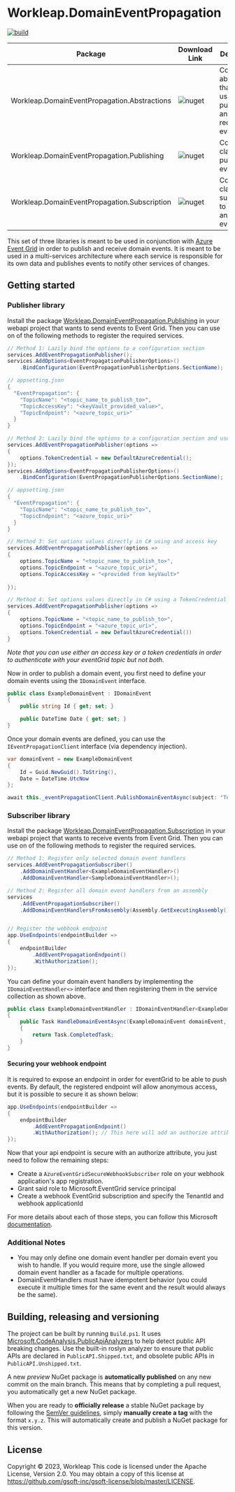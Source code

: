 # Workleap.DomainEventPropagation

[![build](https://img.shields.io/github/actions/workflow/status/gsoft-inc/workleap-domain-event-propagation/publish.yml?logo=github&branch=main)](https://github.com/gsoft-inc/workleap-domain-event-propagation/actions/workflows/publish.yml)

|Package| Download Link                                                                                        | Description                                                                |
|----|------------------------------------------------------------------------------------------------------|----------------------------------------------------------------------------|
|Workleap.DomainEventPropagation.Abstractions| ![nuget](https://img.shields.io/nuget/v/Workleap.DomainEventPropagation.Abstractions.svg?logo=nuget) | Contains abstractions that are used for publishing and receiving events |
|Workleap.DomainEventPropagation.Publishing| ![nuget](https://img.shields.io/nuget/v/Workleap.DomainEventPropagation.Publishing.svg?logo=nuget)   | Contains classes to publish events                                    |
|Workleap.DomainEventPropagation.Subscription| ![nuget](https://img.shields.io/nuget/v/Workleap.DomainEventPropagation.Subscription.svg?logo=nuget) |  Contains classes to subscribe to topics and receive events                                        |

This set of three libraries is meant to be used in conjunction with [Azure Event Grid](https://learn.microsoft.com/en-us/azure/event-grid/) in order to publish and receive domain events. It is meant to be used in a multi-services architecture where each service is responsible for its own data and publishes events to notify other services of changes.

## Getting started

### Publisher library
Install the package [Workleap.DomainEventPropagation.Publishing](https://www.nuget.org/packages/Workleap.DomainEventPropagation.Publishing) in your webapi project that wants to send events to Event Grid. Then you can use on of the following methods to register the required services.

```csharp
// Method 1: Lazily bind the options to a configuration section
services.AddEventPropagationPublisher();
services.AddOptions<EventPropagationPublisherOptions>()
    .BindConfiguration(EventPropagationPublisherOptions.SectionName);

// appsetting.json
{
  "EventPropagation": {
    "TopicName": "<topic_name_to_publish_to>",
    "TopicAccessKey": "<keyVault_provided_value>",
    "TopicEndpoint": "<azure_topic_uri>"
  }
}

// Method 2: Lazily bind the options to a configuration section and use a TokenCredential and RBAC
services.AddEventPropagationPublisher(options =>
{
    options.TokenCredential = new DefaultAzureCredential();
});
services.AddOptions<EventPropagationPublisherOptions>()
    .BindConfiguration(EventPropagationPublisherOptions.SectionName);

// appsetting.json
{
  "EventPropagation": {
    "TopicName": "<topic_name_to_publish_to>",
    "TopicEndpoint": "<azure_topic_uri>"
  }
}

// Method 3: Set options values directly in C# using and access key 
services.AddEventPropagationPublisher(options =>
{   
    options.TopicName = "<topic_name_to_publish_to>",
    options.TopicEndpoint = "<azure_topic_uri>",
    options.TopicAccessKey = "<provided from keyVault>"
    
});

// Method 4: Set options values directly in C# using a TokenCredential and RBAC
services.AddEventPropagationPublisher(options => 
{
    options.TopicName = "<topic_name_to_publish_to>",
    options.TopicEndpoint = "<azure_topic_uri>",
    options.TokenCredential = new DefaultAzureCredential())
}
```
*Note that you can use either an access key or a token credentials in order to authenticate with your eventGrid topic but not both.*

Now in order to publish a domain event, you first need to define your domain events using the `IDomainEvent` interface.
```csharp
public class ExampleDomainEvent : IDomainEvent
{
    public string Id { get; set; }

    public DateTime Date { get; set; }
}
```

Once your domain events are defined, you can use the `IEventPropagationClient` interface (via dependency injection).
```csharp
var domainEvent = new ExampleDomainEvent
{
    Id = Guid.NewGuid().ToString(),
    Date = DateTime.UtcNow
};

await this._eventPropagationClient.PublishDomainEventAsync(subject: "TestEventPublication", domainEvent);
```

### Subscriber library

Install the package [Workleap.DomainEventPropagation.Subscription](https://www.nuget.org/packages/Workleap.DomainEventPropagation.Subscription) in your webapi project that wants to receive events from Event Grid. Then you can use on of the following methods to register the required services.

```csharp
// Method 1: Register only selected domain event handlers
services.AddEventPropagationSubscriber()
    .AddDomainEventHandler<ExampleDomainEventHandler>()
    .AddDomainEventHandler<SampleDomainEventHandler>();

// Method 2: Register all domain event handlers from an assembly
services
    .AddEventPropagationSubscriber()
    .AddDomainEventHandlersFromAssembly(Assembly.GetExecutingAssembly());


// Register the webhook endpoint
app.UseEndpoints(endpointBuilder =>
{
    endpointBuilder
        .AddEventPropagationEndpoint()
        .WithAuthorization();
});
```

You can define your domain event handlers by implementing the `IDomainEventHandler<>` interface and then registering them in the service collection as shown above.

```csharp
public class ExampleDomainEventHandler : IDomainEventHandler<ExampleDomainEvent>
{
    public Task HandleDomainEventAsync(ExampleDomainEvent domainEvent, CancellationToken cancellationToken)
    {
        return Task.CompletedTask;
    }
}
```

#### Securing your webhook endpoint
It is required to expose an endpoint in order for eventGrid to be able to push events. By default, the registered endpoint will allow anonymous access, but it is possible to secure it as shown below:

```csharp
app.UseEndpoints(endpointBuilder =>
{
    endpointBuilder
        .AddEventPropagationEndpoint()
        .WithAuthorization(); // This here will add an authorize attribute to the endpoint requiring a valid JTW access token.
});
```

Now that your api endpoint is secure with an authorize attribute, you just need to follow the remaining steps:
- Create a `AzureEventGridSecureWebhookSubscriber` role on your webhook application's app registration.
- Grant said role to Microsoft.EventGrid service principal
- Create a webhook EventGrid subscription and specify the TenantId and webhook applicationId

For more details about each of those steps, you can follow this Microsoft [documentation](https://learn.microsoft.com/en-us/azure/event-grid/secure-webhook-delivery#deliver-events-to-a-webhook-in-the-same-azure-ad-tenant).

### Additional Notes
* You may only define one domain event handler per domain event you wish to handle. If you would require more, use the single allowed domain event handler as a facade for multiple operations.
* DomainEventHandlers must have idempotent behavior (you could execute it multiple times for the same event and the result would always be the same).

## Building, releasing and versioning

The project can be built by running `Build.ps1`. It uses [Microsoft.CodeAnalysis.PublicApiAnalyzers](https://github.com/dotnet/roslyn-analyzers/blob/main/src/PublicApiAnalyzers/PublicApiAnalyzers.Help.md) to help detect public API breaking changes. Use the built-in roslyn analyzer to ensure that public APIs are declared in `PublicAPI.Shipped.txt`, and obsolete public APIs in `PublicAPI.Unshipped.txt`.

A new *preview* NuGet package is **automatically published** on any new commit on the main branch. This means that by completing a pull request, you automatically get a new NuGet package.

When you are ready to **officially release** a stable NuGet package by following the [SemVer guidelines](https://semver.org/), simply **manually create a tag** with the format `x.y.z`. This will automatically create and publish a NuGet package for this version.


## License

Copyright © 2023, Workleap This code is licensed under the Apache License, Version 2.0. You may obtain a copy of this license at https://github.com/gsoft-inc/gsoft-license/blob/master/LICENSE.

